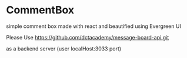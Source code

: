 # CommentBox
simple comment box made with react and beautified using Evergreen UI


Please Use 
https://github.com/dctacademy/message-board-api.git

as a backend server (user localHost:3033
port)
